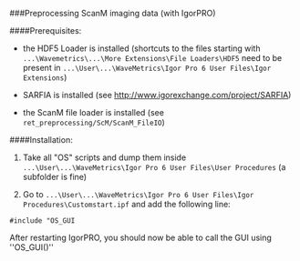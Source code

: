 ###Preprocessing ScanM imaging data (with IgorPRO)

####Prerequisites:

- the HDF5 Loader is installed (shortcuts to the files starting with ``...\Wavemetrics\...\More Extensions\File Loaders\HDF5`` need to be present in ``...\User\...\WaveMetrics\Igor Pro 6 User Files\Igor Extensions``)

- SARFIA is installed (see http://www.igorexchange.com/project/SARFIA)

- the ScanM file loader is installed (see ``ret_preprocessing/ScM/ScanM_FileIO``)

####Installation:

1. Take all "OS" scripts and dump them inside ``...\User\...\WaveMetrics\Igor Pro 6 User Files\User Procedures`` (a subfolder is fine)
   
2. Go to ``...\User\...\WaveMetrics\Igor Pro 6 User Files\Igor Procedures\Customstart.ipf`` and add the following line:

  ``#include "OS_GUI``

After restarting IgorPRO, you should now be able to call the GUI using ''OS_GUI()''
